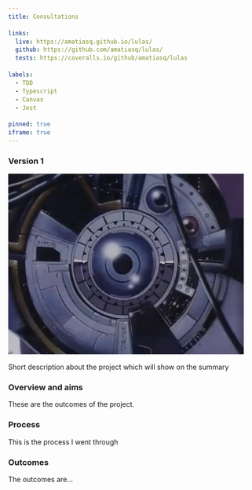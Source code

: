 ```yaml
---
title: Consultations

links:
  live: https://amatiasq.github.io/lulas/
  github: https://github.com/amatiasq/lulas/
  tests: https://coveralls.io/github/amatiasq/lulas

labels:
  - TDD
  - Typescript
  - Canvas
  - Jest

pinned: true
iframe: true
---
```


### Version 1

<img src="circuito.gif"></img>

Short description about the project which will show on the summary

<!-- end extract -->

### Overview and aims

These are the outcomes of the project.

### Process

This is the process I went through

### Outcomes

The outcomes are...